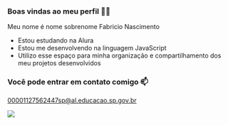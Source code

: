 ### Boas vindas ao meu perfil 💙💙
Meu nome é nome sobrenome
Fabricio Nascimento

- Estou estudando na Alura
- Estou me desenvolvendo na linguagem JavaScript
- Utilizo esse espaço para minha organização e compartilhamento dos meu projetos desenvolvidos
  
### Você pode entrar em contato comigo 📫
00001127562447sp@al.educacao.sp.gov.br

![](https://media1.tenor.com/m/fXfaqPLEnWIAAAAd/escorregando-yuri-alberto.gif)
